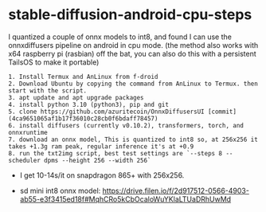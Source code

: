 # stable-diffusion-android-cpu-steps
I quantized a couple of onnx models to int8, and found I can use the onnxdiffusers pipeline on android in cpu mode.
(the method also works with x64 raspberry pi (rasbian) off the bat, you can also do this with a persistent TailsOS to make it portable)


    1. Install Termux and AnLinux from f-droid
    2. Download Ubuntu by copying the command from AnLinux to Termux. then start with the script.
    3. apt update and apt upgrade packages
    4. install python 3.10 (python3), pip and git
    5. clone https://github.com/azuritecoin/OnnxDiffusersUI [commit](4ca9651065af1b17f36010c28cb0f6bdaff78457)
    6. install diffusers (currently v0.10.2), transformers, torch, and onnxruntime
    7. download an onnx model, This is quantized to int8 so, at 256x256 it takes +1.3g ram peak, regular inference it's at +0.9
    8. run the txt2img script, best test settings are `--steps 8 --scheduler dpms --height 256 --width 256`

- I get 10-14s/it on snapdragon 865+ with 256x256.

- sd mini int8 onnx model: https://drive.filen.io/f/2d917512-0566-4903-ab55-e3f3415ed18f#MqhCRo5kCbOcaloWuYKlaLTUaDRhUwMd
